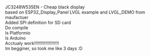 JC3248W535EN - Cheap black display
<br>
based on ESP32_Display_Panel LVGL example and LVGL_DEMO from maufactuer<br>
Added SPI definition for SD card<br>
Do compile<br>
Is Platformio<br>
Is Arduino<br>
Acctualy work!!!!!!!!!!!!!!!!!!!!<br>
Im begginer, so took me like 3 days :D<br>
